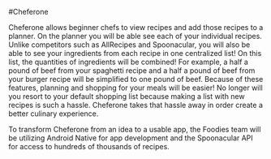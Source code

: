 #Cheferone

Cheferone allows beginner chefs to view recipes and add those recipes to a planner. On the planner you will be able see each of your individual recipes. Unlike competitors such as AllRecipes and Spoonacular, you will also be able to see your ingredients from each recipe in one centralized list! On this list, the quantities of ingredients will be combined! For example, a half a pound of beef from your spaghetti recipe and a half a pound of beef from your burger recipe will be simplified to one pound of beef. Because of these features, planning and shopping for your meals will be easier! No longer will you resort to your default shopping list because making a list with new recipes is such a hassle. Cheferone takes that hassle away in order create a better culinary experience. 

To transform Cheferone from an idea to a usable app, the Foodies team will be utilizing Android Native for app development and the Spoonacular API for access to hundreds of thousands of recipes. 
